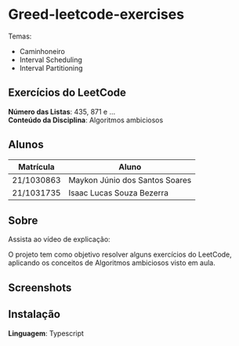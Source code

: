 # Greed-leetcode-exercises

Temas:

-  Caminhoneiro
-  Interval Scheduling
-  Interval Partitioning


## Exercícios do LeetCode

**Número das Listas**: 435, 871 e ... <br>
**Conteúdo da Disciplina**: Algoritmos ambiciosos<br>

## Alunos

| Matrícula  | Aluno                          |
| ---------- | ------------------------------ |
| 21/1030863 | Maykon Júnio dos Santos Soares |
| 21/1031735 | Isaac Lucas Souza Bezerra      |

## Sobre

Assista ao vídeo de explicação: 

O projeto tem como objetivo resolver alguns exercícios do LeetCode, aplicando os conceitos de Algoritmos ambiciosos visto em aula.

## Screenshots



## Instalação

**Linguagem**: Typescript<br>
